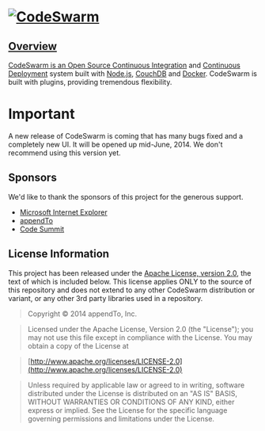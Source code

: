 <h1>
<a href="http://codeswarm.com"><img src="http://codeswarm.com/wp-content/uploads/2014/03/codeswarm-logo.png" title="CodeSwarm"/>
</h1>

## Overview
CodeSwarm is an Open Source [Continuous Integration](http://en.wikipedia.org/wiki/Continuous_integration) and [Continuous Deployment](http://en.wikipedia.org/wiki/Continuous_deployment)
system built with [Node.js](http://nodejs.org), [CouchDB](http://couchdb.apache.org/) and [Docker](http://docker.io/).  CodeSwarm is built with plugins, providing tremendous flexibility.


# Important
A new release of CodeSwarm is coming that has many bugs fixed and a completely new UI.  It will be opened up mid-June, 2014.  We don't recommend using this version yet.

## Sponsors

We'd like to thank the sponsors of this project for the generous support.

* [Microsoft Internet Explorer](http://modern.ie)
* [appendTo](http://appendTo.com)
* [Code Summit](http://codesummit.com)

## License Information

This project has been released under the [Apache License, version 2.0](http://www.apache.org/licenses/LICENSE-2.0.html), the text of which is included below. This license applies ONLY to the source of this repository and does not extend to any other CodeSwarm distribution or variant, or any other 3rd party libraries used in a repository. 

> Copyright © 2014 appendTo, Inc.

> Licensed under the Apache License, Version 2.0 (the "License");
   you may not use this file except in compliance with the License.
   You may obtain a copy of the License at

> [http://www.apache.org/licenses/LICENSE-2.0](http://www.apache.org/licenses/LICENSE-2.0)

>  Unless required by applicable law or agreed to in writing, software
   distributed under the License is distributed on an "AS IS" BASIS,
   WITHOUT WARRANTIES OR CONDITIONS OF ANY KIND, either express or implied.
   See the License for the specific language governing permissions and
   limitations under the License.
